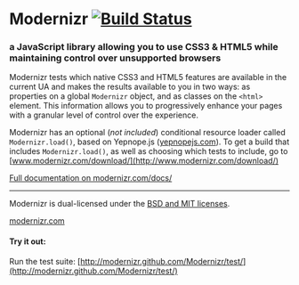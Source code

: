 Modernizr [![Build Status](https://secure.travis-ci.org/Modernizr/Modernizr.png?branch=master)](http://travis-ci.org/Modernizr/Modernizr)
=========

### a JavaScript library allowing you to use CSS3 & HTML5 while maintaining control over unsupported browsers 

Modernizr tests which native CSS3 and HTML5 features are available in
the current UA and makes the results available to you in two ways:
as properties on a global `Modernizr` object, and as classes on the
`<html>` element. This information allows you to progressively enhance
your pages with a granular level of control over the experience.

Modernizr has an optional (*not included*) conditional resource loader
called `Modernizr.load()`, based on Yepnope.js ([yepnopejs.com](http://yepnopejs.com/)).
To get a build that includes `Modernizr.load()`, as well as choosing
which tests to include, go to [www.modernizr.com/download/](http://www.modernizr.com/download/)

[Full documentation on modernizr.com/docs/](http://www.modernizr.com/docs/)

* * *

Modernizr is dual-licensed under the [BSD and MIT licenses](http://www.modernizr.com/license/).

[modernizr.com](http://www.modernizr.com/)


#### Try it out: 

Run the test suite: [http://modernizr.github.com/Modernizr/test/](http://modernizr.github.com/Modernizr/test/)
